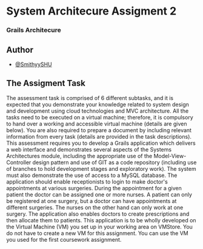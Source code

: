 
# System Architecure Assigment 2

### Grails Architecure



## Author

- [@SmithyySHU](https://www.github.com/SmithyySHU)


## The Assigment Task

The assessment task is comprised of 6 different subtasks, and it is expected that you demonstrate your knowledge related to system design and development using cloud technologies and MVC architecture. All the tasks need to be executed on a virtual machine; therefore, it is compulsory to hand over a working and accessible virtual machine (details are given below). You are also required to prepare a document by including relevant information from every task (details are provided in the task descriptions).  
This assessment requires you to develop a Grails application which delivers a web interface and demonstrates several aspects of the Systems Architectures module, including the appropriate use of the Model-View-Controller design pattern and use of GIT as a code repository (including use of branches to hold development stages and exploratory work). The system must also demonstrate the use of access to a MySQL database. The application should enable receptionists to login to make doctor's appointments at various surgeries. During the appointment for a given patient the doctor can be assigned one or more nurses. A patient can only be registered at one surgery, but a doctor can have appointments at different surgeries. The nurses on the other hand can only work at one surgery. The application also enables doctors to create prescriptions and then allocate them to patients. This application is to be wholly developed on the Virtual Machine (VM) you set up in your working area on VMStore. You do not have to create a new VM for this assignment. You can use the VM you used for the first coursework assignment.  

